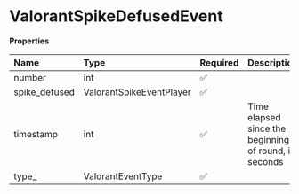 # ValorantSpikeDefusedEvent

**Properties**

| Name          | Type                     | Required | Description                                           |
| :------------ | :----------------------- | :------- | :---------------------------------------------------- |
| number        | int                      | ✅       |                                                       |
| spike_defused | ValorantSpikeEventPlayer | ✅       |                                                       |
| timestamp     | int                      | ✅       | Time elapsed since the beginning of round, in seconds |
| type\_        | ValorantEventType        | ✅       |                                                       |
